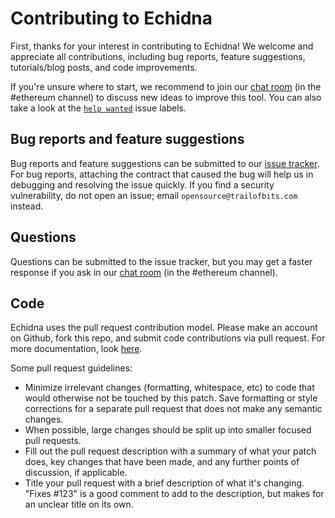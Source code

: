 # Contributing to Echidna

First, thanks for your interest in contributing to Echidna! We welcome and
appreciate all contributions, including bug reports, feature suggestions,
tutorials/blog posts, and code improvements.

If you're unsure where to start, we recommend to join our [chat room](https://slack.empirehacking.nyc/)
(in the #ethereum channel) to discuss new ideas to improve this tool. You can also take a look at the [`help wanted`](https://github.com/crytic/echidna/issues?q=is%3Aissue+is%3Aopen+label%3A%22help+wanted%22)
issue labels.

## Bug reports and feature suggestions

Bug reports and feature suggestions can be submitted to our [issue
tracker](https://github.com/crytic/echidna/issues). For bug reports,
attaching the contract that caused the bug will help us in debugging and
resolving the issue quickly. If you find a security
vulnerability, do not open an issue; email `opensource@trailofbits.com`
instead.

## Questions

Questions can be submitted to the issue tracker, but you may get a faster
response if you ask in our [chat room](https://slack.empirehacking.nyc/)
(in the #ethereum channel).

## Code

Echidna uses the pull request contribution model. Please make an account on
Github, fork this repo, and submit code contributions via pull request. For
more documentation, look [here](https://docs.github.com/en/get-started/exploring-projects-on-github/contributing-to-a-project).

Some pull request guidelines:

- Minimize irrelevant changes (formatting, whitespace, etc) to code that would
  otherwise not be touched by this patch. Save formatting or style corrections
  for a separate pull request that does not make any semantic changes.
- When possible, large changes should be split up into smaller focused pull
  requests.
- Fill out the pull request description with a summary of what your patch does,
  key changes that have been made, and any further points of discussion, if
  applicable.
- Title your pull request with a brief description of what it's changing.
  "Fixes #123" is a good comment to add to the description, but makes for an
  unclear title on its own.
